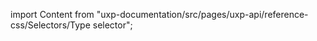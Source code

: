 
import Content from "uxp-documentation/src/pages/uxp-api/reference-css/Selectors/Type selector";

<Content query="product=photoshop"/>
